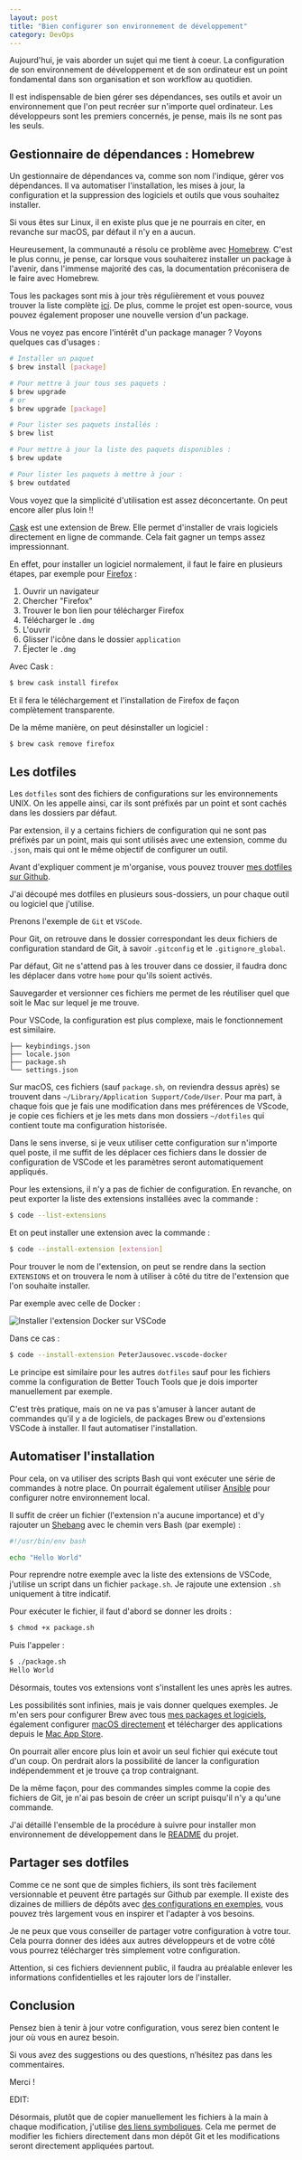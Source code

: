 ```yaml
---
layout: post
title: "Bien configurer son environnement de développement"
category: DevOps
---
```

Aujourd'hui, je vais aborder un sujet qui me tient à coeur. La configuration de son environnement de développement et de son ordinateur est un point fondamental dans son organisation et son workflow au quotidien.

Il est indispensable de bien gérer ses dépendances, ses outils et avoir un environnement que l'on peut recréer sur n'importe quel ordinateur. Les développeurs sont les premiers concernés, je pense, mais ils ne sont pas les seuls.

## Gestionnaire de dépendances : Homebrew

Un gestionnaire de dépendances va, comme son nom l'indique, gérer vos dépendances. Il va automatiser l'installation, les mises à jour, la configuration et la suppression des logiciels et outils que vous souhaitez installer.

Si vous êtes sur Linux, il en existe plus que je ne pourrais en citer, en revanche sur macOS, par défaut il n'y en a aucun.

Heureusement, la communauté a résolu ce problème avec [Homebrew](https://brew.sh). C'est le plus connu, je pense, car lorsque vous souhaiterez installer un package à l'avenir, dans l'immense majorité des cas, la documentation préconisera de le faire avec Homebrew.

Tous les packages sont mis à jour très régulièrement et vous pouvez trouver la liste complète [ici](http://formulae.brew.sh). De plus, comme le projet est open-source, vous pouvez également proposer une nouvelle version d'un package.

Vous ne voyez pas encore l'intérêt d'un package manager ? Voyons quelques cas d'usages :

```bash
# Installer un paquet
$ brew install [package]

# Pour mettre à jour tous ses paquets :
$ brew upgrade
# or
$ brew upgrade [package]

# Pour lister ses paquets installés :
$ brew list

# Pour mettre à jour la liste des paquets disponibles :
$ brew update

# Pour lister les paquets à mettre à jour :
$ brew outdated
```

Vous voyez que la simplicité d'utilisation est assez déconcertante. On peut encore aller plus loin !!

[Cask](https://caskroom.github.io) est une extension de Brew. Elle permet d'installer de vrais logiciels directement en ligne de commande. Cela fait gagner un temps assez impressionnant.

En effet, pour installer un logiciel normalement, il faut le faire en plusieurs étapes, par exemple pour [Firefox](https://www.mozilla.org/en-US/firefox/new/) :

1. Ouvrir un navigateur
2. Chercher "Firefox"
3. Trouver le bon lien pour télécharger Firefox
4. Télécharger le ```.dmg```
5. L'ouvrir
6. Glisser l'icône dans le dossier ```application```
7. Éjecter le ```.dmg```

Avec Cask :

```bash
$ brew cask install firefox
```

Et il fera le téléchargement et l'installation de Firefox de façon complètement transparente.

De la même manière, on peut désinstaller un logiciel :

```bash
$ brew cask remove firefox
```

## Les dotfiles

Les ```dotfiles``` sont des fichiers de configurations sur les environnements UNIX. On les appelle ainsi, car ils sont préfixés par un point et sont cachés dans les dossiers par défaut.

Par extension, il y a certains fichiers de configuration qui ne sont pas préfixés par un point, mais qui sont utilisés avec une extension, comme du ```.json```, mais qui ont le même objectif de configurer un outil.

Avant d'expliquer comment je m'organise, vous pouvez trouver [mes dotfiles sur Github](https://github.com/guillaumebriday/dotfiles).

J'ai découpé mes dotfiles en plusieurs sous-dossiers, un pour chaque outil ou logiciel que j'utilise.

Prenons l'exemple de ```Git``` et ```VSCode```.

Pour Git, on retrouve dans le dossier correspondant les deux fichiers de configuration standard de Git, à savoir ```.gitconfig``` et le ```.gitignore_global```.

Par défaut, Git ne s'attend pas à les trouver dans ce dossier, il faudra donc les déplacer dans votre ```home``` pour qu'ils soient activés.

Sauvegarder et versionner ces fichiers me permet de les réutiliser quel que soit le Mac sur lequel je me trouve.

Pour VSCode, la configuration est plus complexe, mais le fonctionnement est similaire.

```
├── keybindings.json
├── locale.json
├── package.sh
└── settings.json
```

Sur macOS, ces fichiers (sauf ```package.sh```, on reviendra dessus après) se trouvent dans ```~/Library/Application Support/Code/User```. Pour ma part, à chaque fois que je fais une modification dans mes préférences de VScode, je copie ces fichiers et je les mets dans mon dossiers ```~/dotfiles``` qui contient toute ma configuration historisée.

Dans le sens inverse, si je veux utiliser cette configuration sur n'importe quel poste, il me suffit de les déplacer ces fichiers dans le dossier de configuration de VSCode et les paramètres seront automatiquement appliqués.

Pour les extensions, il n'y a pas de fichier de configuration. En revanche, on peut exporter la liste des extensions installées avec la commande :

```bash
$ code --list-extensions
```

Et on peut installer une extension avec la commande :

```bash
$ code --install-extension [extension]
```

Pour trouver le nom de l'extension, on peut se rendre dans la section ```EXTENSIONS``` et on trouvera le nom à utiliser à côté du titre de l'extension que l'on souhaite installer.

Par exemple avec celle de Docker :

![Installer l'extension Docker sur VSCode](docker-extension.png)

Dans ce cas :
```bash
$ code --install-extension PeterJausovec.vscode-docker
```

Le principe est similaire pour les autres ```dotfiles``` sauf pour les fichiers comme la configuration de Better Touch Tools que je dois importer manuellement par exemple.

C'est très pratique, mais on ne va pas s'amuser à lancer autant de commandes qu'il y a de logiciels, de packages Brew ou d'extensions VSCode à installer. Il faut automatiser l'installation.

## Automatiser l'installation

Pour cela, on va utiliser des scripts Bash qui vont exécuter une série de commandes à notre place. On pourrait également utiliser [Ansible](/ansible-automatiser-l-installation-d-un-serveur) pour configurer notre environnement local.

Il suffit de créer un fichier (l'extension n'a aucune importance) et d'y rajouter un [Shebang](https://en.wikipedia.org/wiki/Shebang_%28Unix%29) avec le chemin vers Bash (par exemple) :

```bash
#!/usr/bin/env bash

echo "Hello World"
```

Pour reprendre notre exemple avec la liste des extensions de VSCode, j'utilise un script dans un fichier ```package.sh```. Je rajoute une extension ```.sh``` uniquement à titre indicatif.

Pour exécuter le fichier, il faut d'abord se donner les droits :

```bash
$ chmod +x package.sh
```

Puis l'appeler :

```bash
$ ./package.sh
Hello World
```

Désormais, toutes vos extensions vont s'installent les unes après les autres.

Les possibilités sont infinies, mais je vais donner quelques exemples. Je m'en sers pour configurer Brew avec tous [mes packages et logiciels](https://github.com/guillaumebriday/dotfiles/blob/master/brew/Brewfile), également configurer [macOS directement](https://github.com/guillaumebriday/dotfiles/blob/master/macOS/.macos) et télécharger des applications depuis le [Mac App Store](https://github.com/guillaumebriday/dotfiles/blob/master/brew/Brewfile#L69).

On pourrait aller encore plus loin et avoir un seul fichier qui exécute tout d'un coup. On perdrait alors la possibilité de lancer la configuration indépendemment et je trouve ça trop contraignant.

De la même façon, pour des commandes simples comme la copie des fichiers de Git, je n'ai pas besoin de créer un script puisqu'il n'y a qu'une commande.

J'ai détaillé l'ensemble de la procédure à suivre pour installer mon environnement de développement dans le [README](https://github.com/guillaumebriday/dotfiles/blob/master/README.md) du projet.

## Partager ses dotfiles

Comme ce ne sont que de simples fichiers, ils sont très facilement versionnable et peuvent être partagés sur Github par exemple. Il existe des dizaines de milliers de dépôts avec [des configurations en exemples](https://github.com/search?o=desc&q=dotfiles&s=stars&type=Repositories&utf8=✓), vous pouvez très largement vous en inspirer et l'adapter à vos besoins.

Je ne peux que vous conseiller de partager votre configuration à votre tour. Cela pourra donner des idées aux autres développeurs et de votre côté vous pourrez télécharger très simplement votre configuration.

Attention, si ces fichiers deviennent public, il faudra au préalable enlever les informations confidentielles et les rajouter lors de l'installer.

## Conclusion

Pensez bien à tenir à jour votre configuration, vous serez bien content le jour où vous en aurez besoin.

Si vous avez des suggestions ou des questions, n’hésitez pas dans les commentaires.

Merci !

EDIT:

Désormais, plutôt que de copier manuellement les fichiers à la main à chaque modification, j'utilise [des liens symboliques](https://github.com/guillaumebriday/dotfiles/commit/9ed8348c5b99349d095c3fe315618972195ae60c). Cela me permet de modifier les fichiers directement dans mon dépôt Git et les modifications seront directement appliquées partout.
